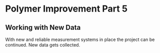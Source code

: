 # Polymer Improvement Part 5

## Working with New Data


With new and reliable measurement systems in place the project can be continued. New data gets collected.




